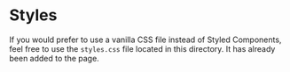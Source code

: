 # Styles

If you would prefer to use a vanilla CSS file instead of Styled Components, feel free to use the `styles.css` file located in this directory. It has already been added to the page.